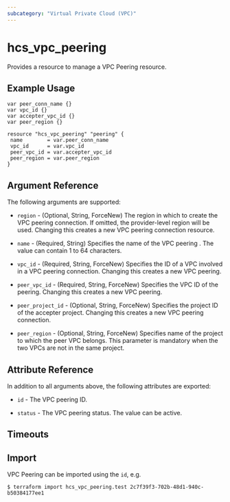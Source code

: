 ```yaml
---
subcategory: "Virtual Private Cloud (VPC)"
---
```


# hcs_vpc_peering

Provides a resource to manage a VPC Peering resource.

## Example Usage

 ```hcl
 var peer_conn_name {}
 var vpc_id {}
 var accepter_vpc_id {}
 var peer_region {}
 
resource "hcs_vpc_peering" "peering" {
  name        = var.peer_conn_name
  vpc_id      = var.vpc_id
  peer_vpc_id = var.accepter_vpc_id
  peer_region = var.peer_region
}
 ```

## Argument Reference

The following arguments are supported:

* `region` - (Optional, String, ForceNew) The region in which to create the VPC peering connection. If omitted, the
  provider-level region will be used. Changing this creates a new VPC peering connection resource.

* `name` - (Required, String) Specifies the name of the VPC peering . The value can contain 1 to 64
  characters.

* `vpc_id` - (Required, String, ForceNew) Specifies the ID of a VPC involved in a VPC peering connection. Changing this
  creates a new VPC peering.

* `peer_vpc_id` - (Required, String, ForceNew) Specifies the VPC ID of the peering. Changing this creates a new
  VPC peering.

* `peer_project_id` - (Optional, String, ForceNew) Specifies the project ID of the accepter project. Changing this creates
  a new VPC peering connection.

* `peer_region` - (Optional, String, ForceNew) Specifies name of the project to which the peer VPC belongs. This parameter is 
  mandatory when the two VPCs are not in the same project.

## Attribute Reference

In addition to all arguments above, the following attributes are exported:

* `id` - The VPC peering ID.

* `status` - The VPC peering status. The value can be active.

## Timeouts

## Import

VPC Peering can be imported using the `id`, e.g.

```
$ terraform import hcs_vpc_peering.test 2c7f39f3-702b-48d1-940c-b50384177ee1
```